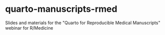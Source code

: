 # quarto-manuscripts-rmed
Slides and materials for the "Quarto for Reproducible Medical Manuscripts" webinar for R/Medicine
